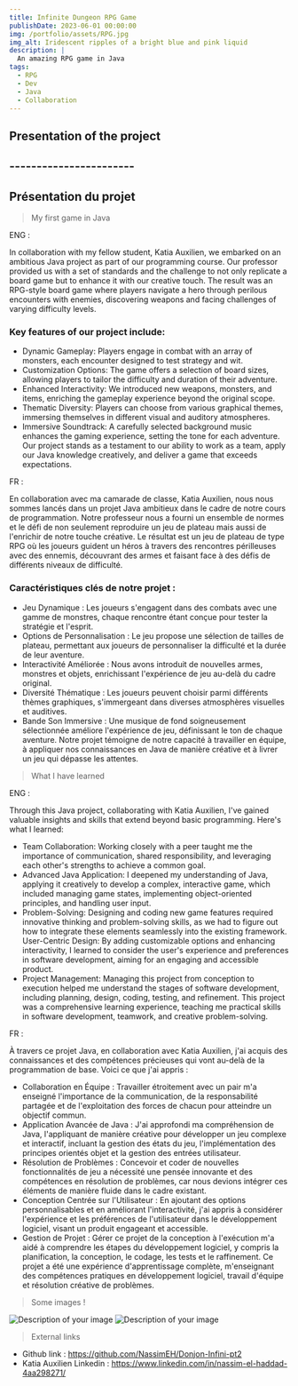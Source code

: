 ```yaml
---
title: Infinite Dungeon RPG Game
publishDate: 2023-06-01 00:00:00
img: /portfolio/assets/RPG.jpg
img_alt: Iridescent ripples of a bright blue and pink liquid
description: |
  An amazing RPG game in Java 
tags:
  - RPG
  - Dev
  - Java
  - Collaboration
---
```


## Presentation of the project
## -----------------------
## Présentation du projet

> My first game in Java

ENG : 

In collaboration with my fellow student, Katia Auxilien, we embarked on an ambitious Java project as part of our programming course. Our professor provided us with a set of standards and the challenge to not only replicate a board game but to enhance it with our creative touch. The result was an RPG-style board game where players navigate a hero through perilous encounters with enemies, discovering weapons and facing challenges of varying difficulty levels.

### Key features of our project include:

- Dynamic Gameplay: Players engage in combat with an array of monsters, each encounter designed to test strategy and wit.
- Customization Options: The game offers a selection of board sizes, allowing players to tailor the difficulty and duration of their adventure.
- Enhanced Interactivity: We introduced new weapons, monsters, and items, enriching the gameplay experience beyond the original scope.
- Thematic Diversity: Players can choose from various graphical themes, immersing themselves in different visual and auditory atmospheres.
- Immersive Soundtrack: A carefully selected background music enhances the gaming experience, setting the tone for each adventure.
Our project stands as a testament to our ability to work as a team, apply our Java knowledge creatively, and deliver a game that exceeds expectations.

FR :

En collaboration avec ma camarade de classe, Katia Auxilien, nous nous sommes lancés dans un projet Java ambitieux dans le cadre de notre cours de programmation. Notre professeur nous a fourni un ensemble de normes et le défi de non seulement reproduire un jeu de plateau mais aussi de l'enrichir de notre touche créative. Le résultat est un jeu de plateau de type RPG où les joueurs guident un héros à travers des rencontres périlleuses avec des ennemis, découvrant des armes et faisant face à des défis de différents niveaux de difficulté.

### Caractéristiques clés de notre projet :

- Jeu Dynamique : Les joueurs s'engagent dans des combats avec une gamme de monstres, chaque rencontre étant conçue pour tester la stratégie et l'esprit.
- Options de Personnalisation : Le jeu propose une sélection de tailles de plateau, permettant aux joueurs de personnaliser la difficulté et la durée de leur aventure.
- Interactivité Améliorée : Nous avons introduit de nouvelles armes, monstres et objets, enrichissant l'expérience de jeu au-delà du cadre original.
- Diversité Thématique : Les joueurs peuvent choisir parmi différents thèmes graphiques, s'immergeant dans diverses atmosphères visuelles et auditives.
- Bande Son Immersive : Une musique de fond soigneusement sélectionnée améliore l'expérience de jeu, définissant le ton de chaque aventure.
Notre projet témoigne de notre capacité à travailler en équipe, à appliquer nos connaissances en Java de manière créative et à livrer un jeu qui dépasse les attentes.

> What I have learned 

ENG :

Through this Java project, collaborating with Katia Auxilien, I've gained valuable insights and skills that extend beyond basic programming. Here's what I learned:

- Team Collaboration: Working closely with a peer taught me the importance of communication, shared responsibility, and leveraging each other's strengths to achieve a common goal.
- Advanced Java Application: I deepened my understanding of Java, applying it creatively to develop a complex, interactive game, which included managing game states, implementing object-oriented principles, and handling user input.
- Problem-Solving: Designing and coding new game features required innovative thinking and problem-solving skills, as we had to figure out how to integrate these elements seamlessly into the existing framework.
User-Centric Design: By adding customizable options and enhancing interactivity, I learned to consider the user's experience and preferences in software development, aiming for an engaging and accessible product.
- Project Management: Managing this project from conception to execution helped me understand the stages of software development, including planning, design, coding, testing, and refinement.
This project was a comprehensive learning experience, teaching me practical skills in software development, teamwork, and creative problem-solving.

FR :

À travers ce projet Java, en collaboration avec Katia Auxilien, j'ai acquis des connaissances et des compétences précieuses qui vont au-delà de la programmation de base. Voici ce que j'ai appris :

- Collaboration en Équipe : Travailler étroitement avec un pair m'a enseigné l'importance de la communication, de la responsabilité partagée et de l'exploitation des forces de chacun pour atteindre un objectif commun.
- Application Avancée de Java : J'ai approfondi ma compréhension de Java, l'appliquant de manière créative pour développer un jeu complexe et interactif, incluant la gestion des états du jeu, l'implémentation des principes orientés objet et la gestion des entrées utilisateur.
- Résolution de Problèmes : Concevoir et coder de nouvelles fonctionnalités de jeu a nécessité une pensée innovante et des compétences en résolution de problèmes, car nous devions intégrer ces éléments de manière fluide dans le cadre existant.
- Conception Centrée sur l'Utilisateur : En ajoutant des options personnalisables et en améliorant l'interactivité, j'ai appris à considérer l'expérience et les préférences de l'utilisateur dans le développement logiciel, visant un produit engageant et accessible.
- Gestion de Projet : Gérer ce projet de la conception à l'exécution m'a aidé à comprendre les étapes du développement logiciel, y compris la planification, la conception, le codage, les tests et le raffinement.
Ce projet a été une expérience d'apprentissage complète, m'enseignant des compétences pratiques en développement logiciel, travail d'équipe et résolution créative de problèmes.

> Some images !

<img src="/assets/mainmenu.jpg" alt="Description of your image">
<img src="/assets/board.jpg" alt="Description of your image">

> External links

- Github link : https://github.com/NassimEH/Donjon-Infini-pt2
- Katia Auxilien Linkedin : https://www.linkedin.com/in/nassim-el-haddad-4aa298271/
